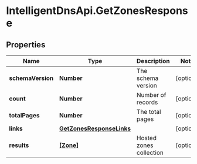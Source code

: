 # IntelligentDnsApi.GetZonesResponse

## Properties

Name | Type | Description | Notes
------------ | ------------- | ------------- | -------------
**schemaVersion** | **Number** | The schema version | [optional] 
**count** | **Number** | Number of records | [optional] 
**totalPages** | **Number** | The total pages | [optional] 
**links** | [**GetZonesResponseLinks**](GetZonesResponseLinks.md) |  | [optional] 
**results** | [**[Zone]**](Zone.md) | Hosted zones collection | [optional] 


